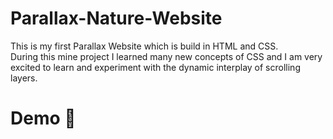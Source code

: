 # Parallax-Nature-Website<br/>
This is my first Parallax Website which is build in HTML and CSS.<br/>During this mine project I learned many new concepts of CSS and I am very excited to learn and experiment with the dynamic interplay of scrolling layers.<br/>
<h1>Demo 🎥</h1>
